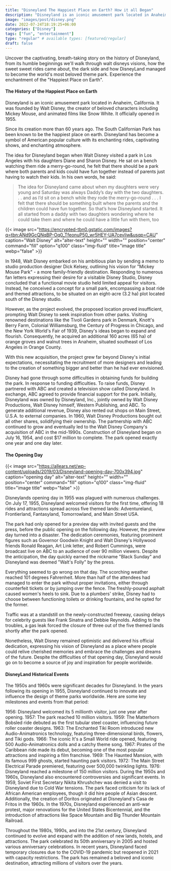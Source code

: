 ```yaml
---
title: "Disneyland The Happiest Place on Earth? How it all Began"
description: "Disneyland is an iconic amusement park located in Anaheim, California. It was founded by Walt Disney, the creator of beloved characters including Mickey Mouse, and animated films like Snow White. It officially opened in 1955."
image: "images/post/disney.png"
date: 2022-07-24T18:19:25+06:00
categories: ["Disney"]
tags: ["fun", "entertainment"]
type: "regular" # available types: [featured/regular]
draft: false
---
```


Uncover the captivating, breath-taking story on the history of Disneyland, from its humble beginnings we'll walk through walt disneys visions, how the sweet sweet rides came about, the dark side and how DisneyLand managed to become the world's most beloved theme park. Experience the enchantment of the "Happiest Place on Earth".

#### The History of the Happiest Place on Earth
Disneyland is an iconic amusement park located in Anaheim, California. It was founded by Walt Disney, the creator of beloved characters including Mickey Mouse, and animated films like Snow White. It officially opened in 1955.

Since its creation more than 60 years ago. The South Californian Park has been known to be the happiest place on earth. Disneyland has become a symbol of American popular culture with its enchanting rides, captivating shows, and enchanting atmosphere.

The idea for Disneyland began when Walt Disney visited a park in Los Angeles with his daughters Diane and Sharon Disney. He sat on a bench watching them ride a merry-go-round, he felt that there should be a park where both parents and kids could have fun together instead of parents just having to watch their kids. In his own words, he said:


> The idea for Disneyland came about when my daughters were very young and Saturday was always Daddy’s day with the two daughters. . . and as I’d sit on a bench while they rode the merry-go-round . . . I felt that there should be something built where the parents and the children could have fun together. So that’s how Disneyland started. It all started from a daddy with two daughters wondering where he could take them and where he could have a little fun with them, too

{{< image src="https://encrypted-tbn0.gstatic.com/images?q=tbn:ANd9GcQNqBP-Oq0_TfeonuP50_wr5HEY-UA7cevliw&usqp=CAU" caption="Walt Disney" alt="alter-text" height="" width="" position="center" command="fill" option="q100" class="img-fluid" title="image title" webp="false" >}}


In 1948, Walt Disney embarked on his ambitious plan by sending a memo to studio production designer Dick Kelsey, outlining his vision for "Mickey Mouse Park" - a more family-friendly destination. Responding to numerous fan letters expressing their desire for a visitable Disney Studio, Disney concluded that a functional movie studio held limited appeal for visitors. Instead, he conceived a concept for a small park, encompassing a boat ride and themed attractions, to be situated on an eight-acre (3.2 ha) plot located south of the Disney studio.

 

However, as the project evolved, the proposed location proved insufficient, prompting Walt Disney to seek inspiration from other parks. Visiting renowned destinations like the Tivoli Gardens park in Denmark, Knott's Berry Farm, Colonial Williamsburg, the Century of Progress in Chicago, and the New York World's Fair of 1939, Disney's ideas began to expand and flourish. Consequently, he acquired an additional 160 acres (65 ha) of orange groves and walnut trees in Anaheim, situated southeast of Los Angeles in Orange County.

 

With this new acquisition, the project grew far beyond Disney's initial expectations, necessitating the recruitment of more designers and leading to the creation of something bigger and better than he had ever envisioned.


Disney had gone through some difficulties in obtaining funds for building the park. In response to funding difficulties. To raise funds, Disney partnered with ABC and created a television show called Disneyland. In exchange, ABC agreed to provide financial support for the park. Initially, Disneyland was owned by Disneyland, Inc., jointly owned by Walt Disney Productions, Walt Disney himself, Western Publishing, and ABC. To generate additional revenue, Disney also rented out shops on Main Street, U.S.A. to external companies. In 1960, Walt Disney Productions bought out all other shares, solidifying their ownership. The partnership with ABC continued to grow and eventually led to the Walt Disney Company's acquisition of ABC in the mid-1990s. Construction of Disneyland began on July 16, 1954, and cost $17 million to complete. The park opened exactly one year and one day later.


#### The Opening Day

{{< image src="https://allears.net/wp-content/uploads/2019/03/Disneyland-opening-day-700x394.jpg" caption="opening day" alt="alter-text" height="" width="" position="center" command="fill" option="q100" class="img-fluid" title="image title" webp="false" >}}

Disneylands opening day in 1955 was plagued with numerous challenges. On July 17, 1955, Disneyland welcomed visitors for the first time, offering 18 rides and attractions spread across five themed lands: Adventureland, Frontierland, Fantasyland, Tomorrowland, and Main Street USA.

The park had only opened for a preview day with invited guests and the press, before the public opening on the following day. However, the preview day turned into a disaster. The dedication ceremonies, featuring prominent figures such as Governor Goodwin Knight and Walt Disney's Hollywood friends Ronald Reagan, Art Link letter, and Robert Cummings, were broadcast live on ABC to an audience of over 90 million viewers. Despite the anticipation, the day quickly earned the nickname "Black Sunday" and Disneyland was deemed "Walt's Folly" by the press.

Everything seemed to go wrong on that day. The scorching weather reached 101 degrees Fahrenheit. More than half of the attendees had managed to enter the park without proper invitations, either through counterfeit tickets or by jumping over the fence. The freshly-poured asphalt caused women's heels to sink. Due to a plumbers' strike, Disney had to choose between functioning toilets or drinking fountains, and he opted for the former.

Traffic was at a standstill on the newly-constructed freeway, causing delays for celebrity guests like Frank Sinatra and Debbie Reynolds. Adding to the troubles, a gas leak forced the closure of three out of the five themed lands shortly after the park opened.

Nonetheless, Walt Disney remained optimistic and delivered his official dedication, expressing his vision of Disneyland as a place where people could relive cherished memories and embrace the challenges and dreams of the future. Despite the difficulties of that opening day, Disneyland would go on to become a source of joy and inspiration for people worldwide.


#### DisneyLand Historical Events
The 1950s and 1960s were significant decades for Disneyland. In the years following its opening in 1955, Disneyland continued to innovate and influence the design of theme parks worldwide. Here are some key milestones and events from that period:

1956: Disneyland welcomed its 5 millionth visitor, just one year after opening.
1957: The park reached 10 million visitors.
1959: The Matterhorn Bobsled ride debuted as the first tubular steel coaster, influencing future roller coaster designs.
1963: The Enchanted Tiki Room introduced new Audio-Animatronics technology, featuring three-dimensional birds, flowers, and Tiki gods.
1966: The iconic It's a Small World ride opened, featuring 500 Audio-Animatronics dolls and a catchy theme song.
1967: Pirates of the Caribbean ride made its debut, becoming one of the most popular attractions and inspiring a film franchise.
1969: The Haunted Mansion, with its famous 999 ghosts, started haunting park visitors.
1972: The Main Street Electrical Parade premiered, featuring over 500,000 twinkling lights.
1976: Disneyland reached a milestone of 150 million visitors.
During the 1950s and 1960s, Disneyland also encountered controversies and significant events. In 1959, Soviet First Secretary Nikita Khrushchev was denied a visit to Disneyland due to Cold War tensions. The park faced criticism for its lack of African American employees, though it did hire people of Asian descent. Additionally, the creation of Doritos originated at Disneyland's Casa de Fritos in the 1960s. In the 1970s, Disneyland experienced an anti-war protest, major renovations for the United States Bicentennial, and the introduction of attractions like Space Mountain and Big Thunder Mountain Railroad.

Throughout the 1980s, 1990s, and into the 21st century, Disneyland continued to evolve and expand with the addition of new lands, hotels, and attractions. The park celebrated its 50th anniversary in 2005 and hosted various anniversary celebrations. In recent years, Disneyland faced temporary closures due to the COVID-19 pandemic but reopened in 2021 with capacity restrictions. The park has remained a beloved and iconic destination, attracting millions of visitors over the years.




